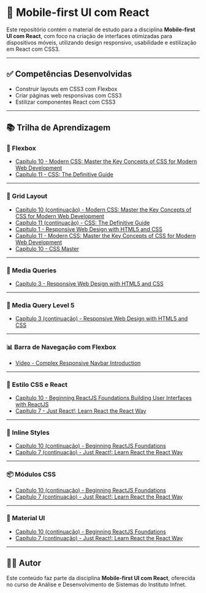 # 📱 Mobile-first UI com React

Este repositório contém o material de estudo para a disciplina **Mobile-first UI com React**, com foco na criação de interfaces otimizadas para dispositivos móveis, utilizando design responsivo, usabilidade e estilização em React com CSS3.

---

## ✅ Competências Desenvolvidas

- Construir layouts em CSS3 com Flexbox  
- Criar páginas web responsivas com CSS3  
- Estilizar componentes React com CSS3  

---

## 📚 Trilha de Aprendizagem

### 📐 Flexbox
- [Capítulo 10 - Modern CSS: Master the Key Concepts of CSS for Modern Web Development](https://learning.oreilly.com/library/view/modern-css-master/9781484262948/html/502345_1_En_10_Chapter.xhtml)  
- [Capítulo 11 - CSS: The Definitive Guide](https://learning.oreilly.com/library/view/css-the-definitive/9781098117603/ch11.html#other-writing-directions)

---

### 🧱 Grid Layout
- [Capítulo 10 (continuação) - Modern CSS: Master the Key Concepts of CSS for Modern Web Development](https://learning.oreilly.com/library/view/modern-css-master/9781484262948/html/502345_1_En_10_Chapter.xhtml)  
- [Capítulo 11 (continuação) - CSS: The Definitive Guide](https://learning.oreilly.com/library/view/css-the-definitive/9781098117603/ch11.html#other-writing-directions)  
- [Capítulo 1 - Responsive Web Design with HTML5 and CSS](https://learning.oreilly.com/library/view/responsive-web-design/9781803242712/Text/Chapter_1.xhtml)  
- [Capítulo 11 - Modern CSS: Master the Key Concepts of CSS for Modern Web Development](https://learning.oreilly.com/library/view/modern-css-master/9781484262948/html/502345_1_En_11_Chapter.xhtml)  
- [Capítulo 10 - CSS Master](https://learning.oreilly.com/library/view/css-master-3rd/9781098124793/Text/csspro3-ch10.html)

---

### 🎯 Media Queries
- [Capítulo 3 - Responsive Web Design with HTML5 and CSS](https://learning.oreilly.com/library/view/responsive-web-design/9781803242712/Text/Chapter_3.xhtml)

---

### 🔎 Media Query Level 5
- [Capítulo 3 (continuação) - Responsive Web Design with HTML5 and CSS](https://learning.oreilly.com/library/view/responsive-web-design/9781803242712/Text/Chapter_3.xhtml)

---

### 📊 Barra de Navegação com Flexbox
- [Vídeo - Complex Responsive Navbar Introduction](https://learning.oreilly.com/videos/css-modern-responsive/9781801074940/9781801074940-video7_1/)

---

### 🎨 Estilo CSS e React
- [Capítulo 10 - Beginning ReactJS Foundations Building User Interfaces with ReactJS](https://learning.oreilly.com/library/view/beginning-reactjs-foundations/9781119685548/c10.xhtml#head-2-219)  
- [Capítulo 7 - Just React!: Learn React the React Way](https://learning.oreilly.com/library/view/just-react-learn/9781484282946/html/521019_1_En_7_Chapter.xhtml)

---

### 📝 Inline Styles
- [Capítulo 10 (continuação) - Beginning ReactJS Foundations](https://learning.oreilly.com/library/view/beginning-reactjs-foundations/9781119685548/c10.xhtml#head-2-219)  
- [Capítulo 7 (continuação) - Just React!: Learn React the React Way](https://learning.oreilly.com/library/view/just-react-learn/9781484282946/html/521019_1_En_7_Chapter.xhtml)

---

### 📦 Módulos CSS
- [Capítulo 10 (continuação) - Beginning ReactJS Foundations](https://learning.oreilly.com/library/view/beginning-reactjs-foundations/9781119685548/c10.xhtml#head-2-219)  
- [Capítulo 7 (continuação) - Just React!: Learn React the React Way](https://learning.oreilly.com/library/view/just-react-learn/9781484282946/html/521019_1_En_7_Chapter.xhtml)

---

### 💎 Material UI
- [Capítulo 10 (continuação) - Beginning ReactJS Foundations](https://learning.oreilly.com/library/view/beginning-reactjs-foundations/9781119685548/c10.xhtml#head-2-219)  
- [Capítulo 7 (continuação) - Just React!: Learn React the React Way](https://learning.oreilly.com/library/view/just-react-learn/9781484282946/html/521019_1_En_7_Chapter.xhtml)

---

## 👨‍💻 Autor

Este conteúdo faz parte da disciplina **Mobile-first UI com React**, oferecida no curso de Análise e Desenvolvimento de Sistemas do Instituto Infnet.
